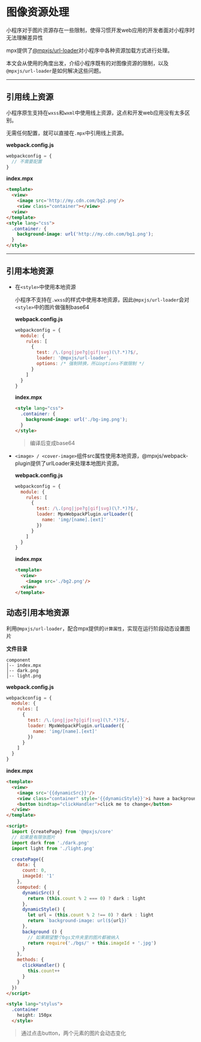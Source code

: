 # 图像资源处理

小程序对于图片资源存在一些限制，使得习惯开发web应用的开发者面对小程序时无法理解差异性

mpx提供了[@mpxjs/url-loader](/compilationEnhance.md/#mpxjsurl-loader)对小程序中各种资源加载方式进行处理。

本文会从使用的角度出发，介绍小程序既有的对图像资源的限制，以及`@mpxjs/url-loader`是如何解决这些问题。

----
## 引用线上资源

小程序原生支持在`wxss`和`wxml`中使用线上资源，这点和开发web应用没有太多区别。

无需任何配置，就可以直接在`.mpx`中引用线上资源。

**webpack.config.js**
```js
webpackconfig = {
  // 不需要配置
}
```

**index.mpx**
```html
<template>
  <view>
    <image src='http://my.cdn.com/bg2.png'/>
    <view class="container"></view>
  <view>
</template>
<style lang="css">
  .container: {
    background-image: url('http://my.cdn.com/bg1.png');
  }
</style>
```

----
## 引用本地资源

* 在`<style>`中使用本地资源

  小程序不支持在`.wxss`的样式中使用本地资源，因此`@mpxjs/url-loader`会对`<style>`中的图片做强制base64
  
  **webpack.config.js**
  ```js
  webpackconfig = {
    module: {
      rules: [
        {
          test: /\.(png|jpe?g|gif|svg)(\?.*)?$/,
          loader: '@mpxjs/url-loader',
          options: /* 强制转换，所以options不做限制 */
        }
      ]
    }
  }
  ```

  **index.mpx**
  ```html
  <style lang="css">
    .container: {
      background-image: url('./bg-img.png');
    }
  </style>
  ```
  > 编译后变成base64

* `<image> / <cover-image>`组件src属性使用本地资源，@mpxjs/webpack-plugin提供了urlLoader来处理本地图片资源。
  
  **webpack.config.js**
  ```js
  webpackconfig = {
    module: {
      rules: [
        {
          test: /\.(png|jpe?g|gif|svg)(\?.*)?$/,
          loader: MpxWebpackPlugin.urlLoader({
            name: 'img/[name].[ext]'
          })
        }
      ]
    }
  }
  ```

   **index.mpx**
  ```html
  <template>
    <view>
      <image src='./bg2.png'/>
    <view>
  </template>
  ```

## 动态引用本地资源
利用`@mpxjs/url-loader`，配合mpx提供的`计算属性`，实现在运行阶段动态设置图片 

**文件目录**
  ```
  component
  │-- index.mpx 
  │-- dark.png    
  │-- light.png    
  ```

**webpack.config.js**
```js
webpackconfig = {
  module: {
    rules: [
      {
        test: /\.(png|jpe?g|gif|svg)(\?.*)?$/,
        loader: MpxWebpackPlugin.urlLoader({
          name: 'img/[name].[ext]'
        })
      }
    ]
  }
}
```

**index.mpx**
```html
<template>
  <view>
    <image src='{{dynamicSrc}}'/>
    <view class="container" style='{{dynamicStyle}}'>i have a background image</view>
    <button bindtap="clickHandler">click me to change</button>
  </view>
</template>

<script>
  import {createPage} from '@mpxjs/core'
  // 如果是有限张图片
  import dark from './dark.png'
  import light from './light.png'

  createPage({
    data: {
      count: 0,
      imageId: '1'
    },
    computed: {
      dynamicSrc() {
        return (this.count % 2 === 0) ? dark : light
      },
      dynamicStyle() {
        let url = (this.count % 2 !== 0) ? dark : light
        return `background-image: url(${url})`
      },
      background () {
        // 如果期望整个bgs文件夹里的图片都被纳入
        return require('./bgs/' + this.imageId + '.jpg')
      }
    },
    methods: {
      clickHandler() {
        this.count++
      }
    }
  })
</script>

<style lang="stylus">
  .container
    height: 150px
  </style>
```

> 通过点击button，两个元素的图片会动态变化 
